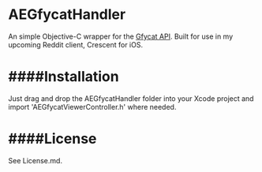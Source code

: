 AEGfycatHandler
===============

An simple Objective-C wrapper for the [Gfycat API](http://gfycat.com/api). Built for use in my upcoming Reddit client, Crescent for iOS.

####Installation
===============

Just drag and drop the AEGfycatHandler folder into your Xcode project and import 'AEGfycatViewerController.h' where needed.

####License
===============

See License.md.



